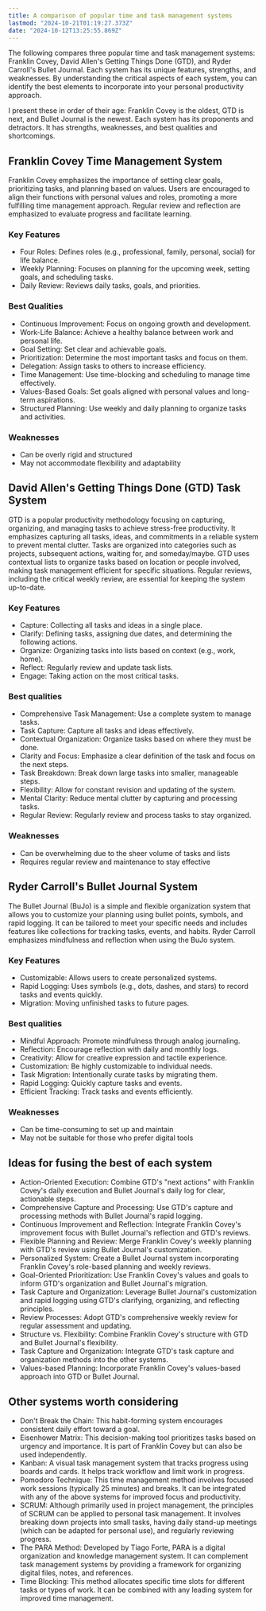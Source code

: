 ```yaml
---
title: A comparison of popular time and task management systems
lastmod: "2024-10-21T01:19:27.373Z"
date: "2024-10-12T13:25:55.869Z"
---
```


The following compares three popular time and task management systems: Franklin Covey, David Allen's Getting Things Done (GTD), and Ryder Carroll's Bullet Journal. Each system has its unique features, strengths, and weaknesses. By understanding the critical aspects of each system, you can identify the best elements to incorporate into your personal productivity approach.

I present these in order of their age: Franklin Covey is the oldest, GTD is next, and Bullet Journal is the newest. Each system has its proponents and detractors. It has strengths, weaknesses, and best qualities and shortcomings.

## Franklin Covey Time Management System

Franklin Covey emphasizes the importance of setting clear goals, prioritizing tasks, and planning based on values. Users are encouraged to align their functions with personal values and roles, promoting a more fulfilling time management approach. Regular review and reflection are emphasized to evaluate progress and facilitate learning.

### Key Features

- Four Roles: Defines roles (e.g., professional, family, personal, social) for life balance.
- Weekly Planning: Focuses on planning for the upcoming week, setting goals, and scheduling tasks.
- Daily Review: Reviews daily tasks, goals, and priorities.

### Best Qualities

- Continuous Improvement: Focus on ongoing growth and development.
- Work-Life Balance: Achieve a healthy balance between work and personal life.
- Goal Setting: Set clear and achievable goals.
- Prioritization: Determine the most important tasks and focus on them.
- Delegation: Assign tasks to others to increase efficiency.
- Time Management: Use time-blocking and scheduling to manage time effectively.
- Values-Based Goals: Set goals aligned with personal values and long-term aspirations.
- Structured Planning: Use weekly and daily planning to organize tasks and activities.

### Weaknesses

- Can be overly rigid and structured
- May not accommodate flexibility and adaptability

## David Allen's Getting Things Done (GTD) Task System

GTD is a popular productivity methodology focusing on capturing, organizing, and managing tasks to achieve stress-free productivity. It emphasizes capturing all tasks, ideas, and commitments in a reliable system to prevent mental clutter. Tasks are organized into categories such as projects, subsequent actions, waiting for, and someday/maybe. GTD uses contextual lists to organize tasks based on location or people involved, making task management efficient for specific situations. Regular reviews, including the critical weekly review, are essential for keeping the system up-to-date.

### Key Features

- Capture: Collecting all tasks and ideas in a single place.
- Clarify: Defining tasks, assigning due dates, and determining the following actions.
- Organize: Organizing tasks into lists based on context (e.g., work, home).
- Reflect: Regularly review and update task lists.
- Engage: Taking action on the most critical tasks.

### Best qualities

- Comprehensive Task Management: Use a complete system to manage tasks.
- Task Capture: Capture all tasks and ideas effectively.
- Contextual Organization: Organize tasks based on where they must be done.
- Clarity and Focus: Emphasize a clear definition of the task and focus on the next steps.
- Task Breakdown: Break down large tasks into smaller, manageable steps.
- Flexibility: Allow for constant revision and updating of the system.
- Mental Clarity: Reduce mental clutter by capturing and processing tasks.
- Regular Review: Regularly review and process tasks to stay organized.

### Weaknesses

- Can be overwhelming due to the sheer volume of tasks and lists
- Requires regular review and maintenance to stay effective

## Ryder Carroll's Bullet Journal System

The Bullet Journal (BuJo) is a simple and flexible organization system that allows you to customize your planning using bullet points, symbols, and rapid logging. It can be tailored to meet your specific needs and includes features like collections for tracking tasks, events, and habits. Ryder Carroll emphasizes mindfulness and reflection when using the BuJo system.

### Key Features

- Customizable: Allows users to create personalized systems.
- Rapid Logging: Uses symbols (e.g., dots, dashes, and stars) to record tasks and events quickly.
- Migration: Moving unfinished tasks to future pages.

### Best qualities

- Mindful Approach: Promote mindfulness through analog journaling.
- Reflection: Encourage reflection with daily and monthly logs.
- Creativity: Allow for creative expression and tactile experience.
- Customization: Be highly customizable to individual needs.
- Task Migration: Intentionally curate tasks by migrating them.
- Rapid Logging: Quickly capture tasks and events.
- Efficient Tracking: Track tasks and events efficiently.

### Weaknesses

- Can be time-consuming to set up and maintain
- May not be suitable for those who prefer digital tools

## Ideas for fusing the best of each system

- Action-Oriented Execution: Combine GTD's "next actions" with Franklin Covey's daily execution and Bullet Journal's daily log for clear, actionable steps.
- Comprehensive Capture and Processing: Use GTD's capture and processing methods with Bullet Journal's rapid logging.
- Continuous Improvement and Reflection: Integrate Franklin Covey's improvement focus with Bullet Journal's reflection and GTD's reviews.
- Flexible Planning and Review: Merge Franklin Covey's weekly planning with GTD's review using Bullet Journal's customization.
- Personalized System: Create a Bullet Journal system incorporating Franklin Covey's role-based planning and weekly reviews.
- Goal-Oriented Prioritization: Use Franklin Covey's values and goals to inform GTD's organization and Bullet Journal's migration.
- Task Capture and Organization: Leverage Bullet Journal's customization and rapid logging using GTD's clarifying, organizing, and reflecting principles.
- Review Processes: Adopt GTD's comprehensive weekly review for regular assessment and updating.
- Structure vs. Flexibility: Combine Franklin Covey's structure with GTD and Bullet Journal's flexibility.
- Task Capture and Organization: Integrate GTD's task capture and organization methods into the other systems.
- Values-based Planning: Incorporate Franklin Covey's values-based approach into GTD or Bullet Journal.

## Other systems worth considering

- Don't Break the Chain: This habit-forming system encourages consistent daily effort toward a goal.
- Eisenhower Matrix: This decision-making tool prioritizes tasks based on urgency and importance. It is part of Franklin Covey but can also be used independently.
- Kanban: A visual task management system that tracks progress using boards and cards. It helps track workflow and limit work in progress.
- Pomodoro Technique: This time management method involves focused work sessions (typically 25 minutes) and breaks. It can be integrated with any of the above systems for improved focus and productivity.
- SCRUM: Although primarily used in project management, the principles of SCRUM can be applied to personal task management. It involves breaking down projects into small tasks, having daily stand-up meetings (which can be adapted for personal use), and regularly reviewing progress.
- The PARA Method: Developed by Tiago Forte, PARA is a digital organization and knowledge management system. It can complement task management systems by providing a framework for organizing digital files, notes, and references.
- Time Blocking: This method allocates specific time slots for different tasks or types of work. It can be combined with any leading system for improved time management.
